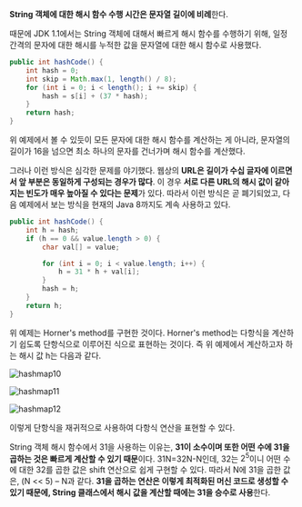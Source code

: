 **String 객체에 대한 해시 함수 수행 시간은 문자열 길이에 비례**한다.

때문에 JDK 1.1에서는 String 객체에 대해서 빠르게 해시 함수를 수행하기 위해, 일정 간격의 문자에 대한 해시를 누적한 값을 문자열에 대한 해시 함수로 사용했다.
```java
public int hashCode() {
	int hash = 0;
	int skip = Math.max(1, length() / 8);
	for (int i = 0; i < length(); i += skip) {
		hash = s[i] + (37 * hash);
	}
	return hash;
}
```
위 예제에서 볼 수 있듯이 모든 문자에 대한 해시 함수를 계산하는 게 아니라, 문자열의 길이가 16을 넘으면 최소 하나의 문자를 건너가며 해시 함수를 계산했다.

그러나 이런 방식은 심각한 문제를 야기했다. 웹상의 **URL은 길이가 수십 글자에 이르면서 앞 부분은 동일하게 구성되는 경우가 많다**. 이 경우 **서로 다른 URL의 해시 값이 같아지는 빈도가 매우 높아질 수 있다는 문제**가 있다. 따라서 이런 방식은 곧 폐기되었고, 다음 예제에서 보는 방식을 현재의 Java 8까지도 계속 사용하고 있다.
```java
public int hashCode() {
	int h = hash;
	if (h == 0 && value.length > 0) {
		char val[] = value;

		for (int i = 0; i < value.length; i++) {
			h = 31 * h + val[i];
		}
		hash = h;
	}
	return h;
}
```
위 예제는 Horner's method를 구현한 것이다. Horner's method는 다항식을 계산하기 쉽도록 단항식으로 이루어진 식으로 표현하는 것이다. 즉 위 예제에서 계산하고자 하는 해시 값 h는 다음과 같다.

![hashmap10](https://d2.naver.com/content/images/2015/06/helloworld-831311-10.png)

![hashmap11](https://d2.naver.com/content/images/2015/06/helloworld-831311-11.png)

![hashmap12](https://d2.naver.com/content/images/2015/06/helloworld-831311-12.png)

이렇게 단항식을 재귀적으로 사용하여 다항식 연산을 표현할 수 있다.

String 객체 해시 함수에서 31을 사용하는 이유는, **31이 소수이며 또한 어떤 수에 31을 곱하는 것은 빠르게 계산할 수 있기 때문**이다. 31N=32N-N인데, 32는 $2^5$이니 어떤 수에 대한 32를 곱한 값은 shift 연산으로 쉽게 구현할 수 있다. 따라서 N에 31을 곱한 값은, (N << 5) – N과 같다. **31을 곱하는 연산은 이렇게 최적화된 머신 코드로 생성할 수 있기 때문에, String 클래스에서 해시 값을 계산할 때에는 31을 승수로 사용**한다.